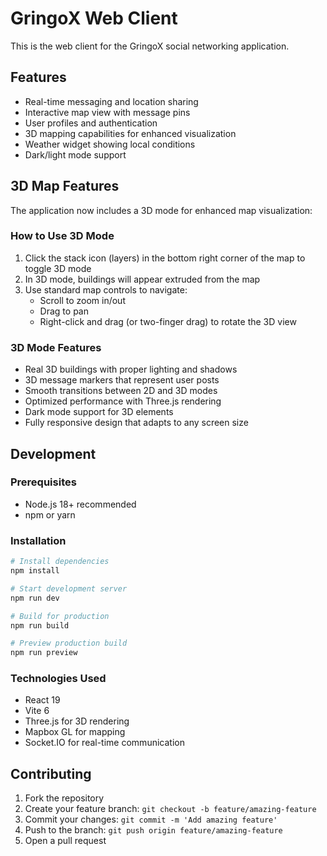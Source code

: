 # GringoX Web Client

This is the web client for the GringoX social networking application.

## Features

- Real-time messaging and location sharing
- Interactive map view with message pins
- User profiles and authentication
- 3D mapping capabilities for enhanced visualization
- Weather widget showing local conditions
- Dark/light mode support

## 3D Map Features

The application now includes a 3D mode for enhanced map visualization:

### How to Use 3D Mode

1. Click the stack icon (layers) in the bottom right corner of the map to toggle 3D mode
2. In 3D mode, buildings will appear extruded from the map
3. Use standard map controls to navigate:
   - Scroll to zoom in/out
   - Drag to pan
   - Right-click and drag (or two-finger drag) to rotate the 3D view

### 3D Mode Features

- Real 3D buildings with proper lighting and shadows
- 3D message markers that represent user posts
- Smooth transitions between 2D and 3D modes
- Optimized performance with Three.js rendering
- Dark mode support for 3D elements
- Fully responsive design that adapts to any screen size

## Development

### Prerequisites

- Node.js 18+ recommended
- npm or yarn

### Installation

```bash
# Install dependencies
npm install

# Start development server
npm run dev

# Build for production
npm run build

# Preview production build
npm run preview
```

### Technologies Used

- React 19
- Vite 6
- Three.js for 3D rendering
- Mapbox GL for mapping
- Socket.IO for real-time communication

## Contributing

1. Fork the repository
2. Create your feature branch: `git checkout -b feature/amazing-feature`
3. Commit your changes: `git commit -m 'Add amazing feature'`
4. Push to the branch: `git push origin feature/amazing-feature`
5. Open a pull request
